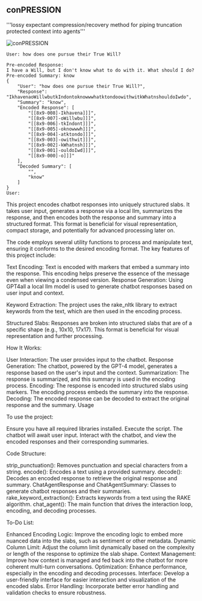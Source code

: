 conPRESSION
---

'''lossy expectant compression/recovery method for piping truncation protected context into agents'''

![conPRESSION](https://github.com/EveryOneIsGross/conPRESSION/assets/23621140/7002f981-17ea-4366-a6f6-fef7173d0845)

```
User: how does one pursue their True Will?

Pre-encoded Response: 
I have a Will, but I don't know what to do with it. What should I do?
Pre-encoded Summary: know
{
    "User": "how does one pursue their True Will?",
    "Response": "IkhavenaoWillwbutkIndontoknowwwhatktondoowithwitkWhatnshouldoIwdo",
    "Summary": "know",
    "Encoded Response": [
        "[[8x9-008]-Ikhavena]]]",
        "[[8x9-007]-oWillwbu]]]",
        "[[8x9-006]-tkIndont]]]",
        "[[8x9-005]-oknowwwh]]]",
        "[[8x9-004]-atktondo]]]",
        "[[8x9-003]-owithwit]]]",
        "[[8x9-002]-kWhatnsh]]]",
        "[[8x9-001]-ouldoIwd]]]",
        "[[8x9-000]-o]]]"
    ],
    "Decoded Summary": [
        "",
        "know"
    ]
}
User:
```

This project encodes chatbot responses into uniquely structured slabs. It takes user input, generates a response via a local llm, summarizes the response, and then encodes both the response and summary into a structured format. This format is beneficial for visual representation, compact storage, and potentially for advanced processing later on.

The code employs several utility functions to process and manipulate text, ensuring it conforms to the desired encoding format. The key features of this project include:

Text Encoding: Text is encoded with markers that embed a summary into the response. This encoding helps preserve the essence of the message even when viewing a condensed version.
Response Generation: Using GPT4all a local llm model is used to generate chatbot responses based on user input and context.

Keyword Extraction: The project uses the rake_nltk library to extract keywords from the text, which are then used in the encoding process.

Structured Slabs: Responses are broken into structured slabs that are of a specific shape (e.g., 10x10, 17x17). This format is beneficial for visual representation and further processing.

How It Works:

User Interaction: The user provides input to the chatbot.
Response Generation: The chatbot, powered by the GPT-4 model, generates a response based on the user's input and the context.
Summarization: The response is summarized, and this summary is used in the encoding process.
Encoding: The response is encoded into structured slabs using markers. The encoding process embeds the summary into the response.
Decoding: The encoded response can be decoded to extract the original response and the summary.
Usage

To use the project:

Ensure you have all required libraries installed.
Execute the script. The chatbot will await user input.
Interact with the chatbot, and view the encoded responses and their corresponding summaries.


Code Structure:

strip_punctuation(): Removes punctuation and special characters from a string.
encode(): Encodes a text using a provided summary.
decode(): Decodes an encoded response to retrieve the original response and summary.
ChatAgentResponse and ChatAgentSummary: Classes to generate chatbot responses and their summaries.
rake_keyword_extraction(): Extracts keywords from a text using the RAKE algorithm.
chat_agent(): The main function that drives the interaction loop, encoding, and decoding processes.


To-Do List:

Enhanced Encoding Logic: Improve the encoding logic to embed more nuanced data into the slabs, such as sentiment or other metadata.
Dynamic Column Limit: Adjust the column limit dynamically based on the complexity or length of the response to optimize the slab shape.
Context Management: Improve how context is managed and fed back into the chatbot for more coherent multi-turn conversations.
Optimization: Enhance performance, especially in the encoding and decoding processes.
Interface: Develop a user-friendly interface for easier interaction and visualization of the encoded slabs.
Error Handling: Incorporate better error handling and validation checks to ensure robustness.
